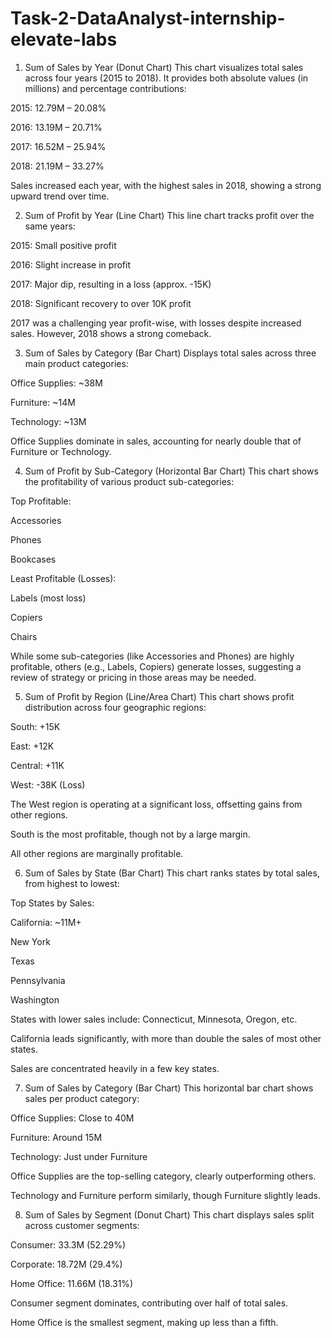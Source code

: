 # Task-2-DataAnalyst-internship-elevate-labs

1. Sum of Sales by Year (Donut Chart)
This chart visualizes total sales across four years (2015 to 2018). It provides both absolute values (in millions) and percentage contributions:

2015: 12.79M – 20.08%

2016: 13.19M – 20.71%

2017: 16.52M – 25.94%

2018: 21.19M – 33.27%

Sales increased each year, with the highest sales in 2018, showing a strong upward trend over time.

2. Sum of Profit by Year (Line Chart)
This line chart tracks profit over the same years:

2015: Small positive profit

2016: Slight increase in profit

2017: Major dip, resulting in a loss (approx. -15K)

2018: Significant recovery to over 10K profit

2017 was a challenging year profit-wise, with losses despite increased sales. However, 2018 shows a strong comeback.

3. Sum of Sales by Category (Bar Chart)
Displays total sales across three main product categories:

Office Supplies: ~38M

Furniture: ~14M

Technology: ~13M

Office Supplies dominate in sales, accounting for nearly double that of Furniture or Technology.

4. Sum of Profit by Sub-Category (Horizontal Bar Chart)
This chart shows the profitability of various product sub-categories:

Top Profitable:

Accessories

Phones

Bookcases

Least Profitable (Losses):

Labels (most loss)

Copiers

Chairs

While some sub-categories (like Accessories and Phones) are highly profitable, others (e.g., Labels, Copiers) generate losses, suggesting a review of strategy or pricing in those areas may be needed.

5. Sum of Profit by Region (Line/Area Chart)
This chart shows profit distribution across four geographic regions:

South: +15K

East: +12K

Central: +11K

West: -38K (Loss)

The West region is operating at a significant loss, offsetting gains from other regions.

South is the most profitable, though not by a large margin.

All other regions are marginally profitable.

6. Sum of Sales by State (Bar Chart)
This chart ranks states by total sales, from highest to lowest:

Top States by Sales:

California: ~11M+

New York

Texas

Pennsylvania

Washington

States with lower sales include: Connecticut, Minnesota, Oregon, etc.

California leads significantly, with more than double the sales of most other states.

Sales are concentrated heavily in a few key states.

 7. Sum of Sales by Category (Bar Chart)
This horizontal bar chart shows sales per product category:

Office Supplies: Close to 40M

Furniture: Around 15M

Technology: Just under Furniture


Office Supplies are the top-selling category, clearly outperforming others.

Technology and Furniture perform similarly, though Furniture slightly leads.

8. Sum of Sales by Segment (Donut Chart)
This chart displays sales split across customer segments:

Consumer: 33.3M (52.29%)

Corporate: 18.72M (29.4%)

Home Office: 11.66M (18.31%)

Consumer segment dominates, contributing over half of total sales.

Home Office is the smallest segment, making up less than a fifth.




